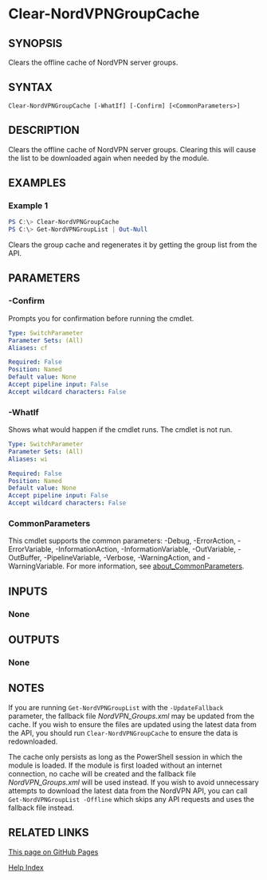 ﻿
# Clear-NordVPNGroupCache

## SYNOPSIS
Clears the offline cache of NordVPN server groups.

## SYNTAX

```
Clear-NordVPNGroupCache [-WhatIf] [-Confirm] [<CommonParameters>]
```

## DESCRIPTION
Clears the offline cache of NordVPN server groups.
Clearing this will cause the list to be downloaded again when
needed by the module.

## EXAMPLES

### Example 1
```powershell
PS C:\> Clear-NordVPNGroupCache
PS C:\> Get-NordVPNGroupList | Out-Null
```

Clears the group cache and regenerates it by getting the
group list from the API.

## PARAMETERS

### -Confirm
Prompts you for confirmation before running the cmdlet.

```yaml
Type: SwitchParameter
Parameter Sets: (All)
Aliases: cf

Required: False
Position: Named
Default value: None
Accept pipeline input: False
Accept wildcard characters: False
```

### -WhatIf
Shows what would happen if the cmdlet runs. The cmdlet is not run.

```yaml
Type: SwitchParameter
Parameter Sets: (All)
Aliases: wi

Required: False
Position: Named
Default value: None
Accept pipeline input: False
Accept wildcard characters: False
```

### CommonParameters
This cmdlet supports the common parameters: -Debug, -ErrorAction, -ErrorVariable, -InformationAction, -InformationVariable, -OutVariable, -OutBuffer, -PipelineVariable, -Verbose, -WarningAction, and -WarningVariable. For more information, see [about_CommonParameters](http://go.microsoft.com/fwlink/?LinkID=113216).

## INPUTS

### None

## OUTPUTS

### None

## NOTES
If you are running `Get-NordVPNGroupList` with the `-UpdateFallback`
parameter, the fallback file *NordVPN_Groups.xml* may be updated from the
cache. If you wish to ensure the files are updated using the latest data from
the API, you should run `Clear-NordVPNGroupCache` to ensure the data is
redownloaded.

The cache only persists as long as the PowerShell session in which the module
is loaded. If the module is first loaded without an internet connection, no
cache will be created and the fallback file *NordVPN_Groups.xml* will be
used instead. If you wish to avoid unnecessary attempts to download the latest
data from the NordVPN API, you can call `Get-NordVPNGroupList -Offline`
which skips any API requests and uses the fallback file instead.

## RELATED LINKS

[This page on GitHub Pages](https://thefreeman193.github.io/NordVPN-Servers/Clear-NordVPNGroupCache.html)

[Help Index](./HELPINDEX.md)
